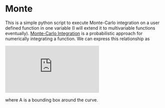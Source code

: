 # Monte

This is a simple python script to execute Monte-Carlo integration on a user defined function in one variable (I will extend it to multivariable functions eventually). [Monte-Carlo Integration](https://en.wikipedia.org/wiki/Monte_Carlo_integration) is a probabilistic approach for numerically integrating a function. We can express this relationship as 

![equation](https://latex.codecogs.com/gif.latex?%5Cint_a%5Eb%20f%28x%29dx%20%5Capprox%20A%20%5Ccdot%20%5Cfrac%7B%5Ctext%7BSamples%20Under%20Curve%7D%7D%7B%5Ctext%7BTotal%20Samples%7D%7D)

where A is a bounding box around the curve. 